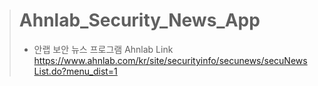 > # Ahnlab_Security_News_App
> 
> - 안랩 보안 뉴스 프로그램
> Ahnlab Link
    https://www.ahnlab.com/kr/site/securityinfo/secunews/secuNewsList.do?menu_dist=1

  

